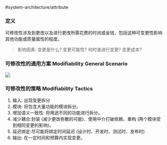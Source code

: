 #system-architecture/attribute 

### 定义
可修改性涉及到更改以及进行更改所需花费的时间或金钱，包括这种可变更性影响其他功能或质量属性的程度。
>影响因素: 变更是什么? 变更可能性? 何时谁进行变更? 变更成本?

### 可修改性的通用方案 Modifiability General Scenario
![](https://spricoder.oss-cn-shanghai.aliyuncs.com/2021-Software-System-Design/img/lec13/21.png)

### 可修改性的策略 Modifiability Tactics
1. 输入: 出现变更拆分
2. 模块: 将包含大量功能的模块拆分。
3. 增加语义一致性: 将用途不同的功能进行拆分。
4. 减少耦合:封装 (减少更改弥散的可能)、使用中介打破依赖、重构 (两个模块受到相同变更的影响)。
5. 延迟绑定:尽可能将绑定时间延迟 (设计时、开发时、测试时、发布时)
6. 输出: 在一定时间和预算内实现变更。